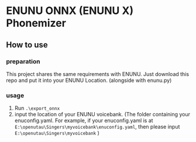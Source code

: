 # ENUNU ONNX (ENUNU X) Phonemizer

## How to use
### preparation
This project shares the same requirements with ENUNU. Just download this repo and put it into your ENUNU Location. (alongside with enunu.py)
### usage
1. Run `.\export_onnx`
2. input the location of your ENUNU voicebank. (The folder containing your enuconfig.yaml. For example, if your enuconfig.yaml is at `E:\openutau\Singers\myvoicebank\enuconfig.yaml`, then please input `E:\openutau\Singers\myvoicebank` )

